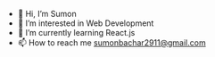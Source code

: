 - 👋 Hi, I’m Sumon
- 👀 I’m interested in Web Development 
- 🌱 I’m currently learning React.js
- 📫 How to reach me sumonbachar2911@gmail.com

<!---
Sum-on-08/Sum-on-08 is a ✨ special ✨ repository because its `README.md` (this file) appears on your GitHub profile.
You can click the Preview link to take a look at your changes.
--->
